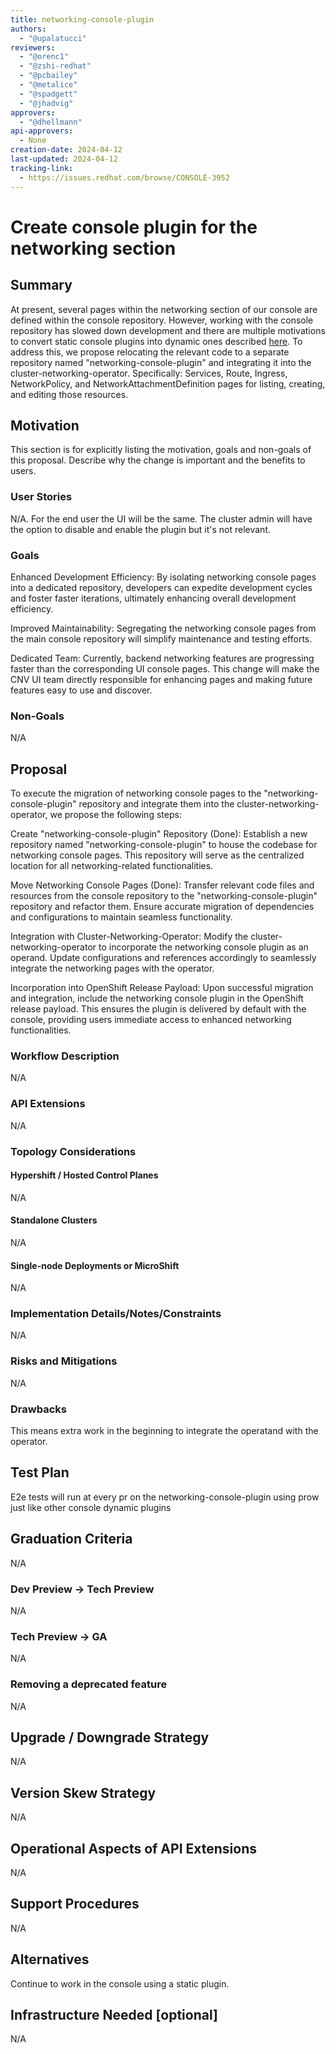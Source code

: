 ```yaml
---
title: networking-console-plugin
authors:
  - "@upalatucci"
reviewers:
  - "@orenc1"
  - "@zshi-redhat"
  - "@pcbailey"
  - "@metalice"
  - "@spadgett"
  - "@jhadvig"
approvers:
  - "@dhellmann"
api-approvers:
  - None
creation-date: 2024-04-12
last-updated: 2024-04-12
tracking-link:
  - https://issues.redhat.com/browse/CONSOLE-3952
---
```



# Create console plugin for the networking section



## Summary


At present, several pages within the networking section of our console are defined within the console repository. 
However, working with the console repository has slowed down development and there are multiple motivations to convert static console plugins into dynamic ones described [here](https://github.com/spadgett/enhancements/blob/master/enhancements/console/dynamic-plugins.md#motivation). 
To address this, we propose relocating the relevant code to a separate repository named "networking-console-plugin" and integrating it into the cluster-networking-operator.
Specifically: Services, Route, Ingress, NetworkPolicy, and NetworkAttachmentDefinition pages for listing, creating, and editing those resources.

## Motivation

This section is for explicitly listing the motivation, goals and non-goals of
this proposal. Describe why the change is important and the benefits to users.

### User Stories

N/A. For the end user the UI will be the same. The cluster admin will have the option to disable and enable the plugin but it's not relevant. 


### Goals


Enhanced Development Efficiency: By isolating networking console pages into a dedicated repository, developers can expedite development cycles and foster faster iterations, ultimately enhancing overall development efficiency.

Improved Maintainability: Segregating the networking console pages from the main console repository will simplify maintenance and testing efforts.

Dedicated Team: Currently, backend networking features are progressing faster than the corresponding UI console pages. This change will make the CNV UI team directly responsible for enhancing pages and making future features easy to use and discover.

### Non-Goals

N/A

## Proposal

To execute the migration of networking console pages to the "networking-console-plugin" repository and integrate them into the cluster-networking-operator, we propose the following steps:

Create "networking-console-plugin" Repository (Done): Establish a new repository named "networking-console-plugin" to house the codebase for networking console pages. This repository will serve as the centralized location for all networking-related functionalities.

Move Networking Console Pages (Done): Transfer relevant code files and resources from the console repository to the "networking-console-plugin" repository and refactor them. Ensure accurate migration of dependencies and configurations to maintain seamless functionality.

Integration with Cluster-Networking-Operator: Modify the cluster-networking-operator to incorporate the networking console plugin as an operand. Update configurations and references accordingly to seamlessly integrate the networking pages with the operator.

Incorporation into OpenShift Release Payload: Upon successful migration and integration, include the networking console plugin in the OpenShift release payload. This ensures the plugin is delivered by default with the console, providing users immediate access to enhanced networking functionalities.


### Workflow Description

N/A

### API Extensions

N/A

### Topology Considerations

#### Hypershift / Hosted Control Planes

N/A

#### Standalone Clusters

N/A

#### Single-node Deployments or MicroShift

N/A
### Implementation Details/Notes/Constraints

N/A

### Risks and Mitigations

N/A

### Drawbacks

This means extra work in the beginning to integrate the operatand with the operator. 

## Test Plan

E2e tests will run at every pr on the networking-console-plugin using prow just like other console dynamic plugins

## Graduation Criteria


N/A

### Dev Preview -> Tech Preview

N/A

### Tech Preview -> GA

N/A

### Removing a deprecated feature

N/A

## Upgrade / Downgrade Strategy

N/A

## Version Skew Strategy

N/A
## Operational Aspects of API Extensions

N/A

## Support Procedures

N/A

## Alternatives

Continue to work in the console using a static plugin. 

## Infrastructure Needed [optional]

N/A



